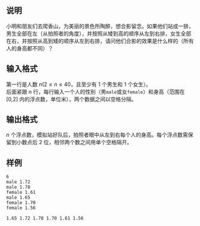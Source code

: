 <h2>说明</h2>

小明和朋友们去爬香山，为美丽的景色所陶醉，想合影留念。如果他们站成一排，男生全部在左（从拍照者的角度），并按照从矮到高的顺序从左到右排，女生全部在右，并按照从高到矮的顺序从左到右排，请问他们合影的效果是什么样的（所有人的身高都不同）？
<h2>输入格式</h2>

第一行是人数 $n$($2≤n≤40$，且至少有 $1$ 个男生和 $1$ 个女生）。<br>后面紧跟 $n$ 行，每行输入一个人的性别（男<code>male</code>或女<code>female</code>）和身高（范围在 [$0$&#44;$2$] 内的浮点数，单位米），两个数据之间以空格分隔。

<h2>输出格式</h2>

$n$ 个浮点数，模拟站好队后，拍照者眼中从左到右每个人的身高。每个浮点数需保留到小数点后 $2$ 位，相邻两个数之间用单个空格隔开。

<h2>样例</h2>
<pre><code class="language-input1">6
male 1.72
male 1.78
female 1.61
male 1.65
female 1.70
female 1.56</code></pre><pre><code class="language-output1">1.65 1.72 1.78 1.70 1.61 1.56</code></pre>
